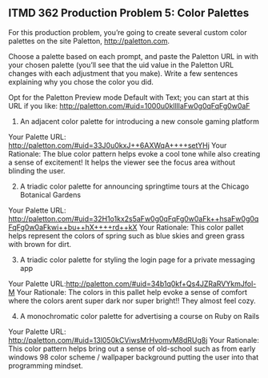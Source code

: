 ﻿## ITMD 362 Production Problem 5: Color Palettes

For this production problem, you’re going to create several custom color palettes on the site Paletton, http://paletton.com.

Choose a palette based on each prompt, and paste the Paletton URL in with your chosen palette (you’ll see that the uid value in the Paletton URL changes with each adjustment that you make). Write a few sentences explaining why you chose the color you did.

Opt for the Paletton Preview mode Default with Text; you can start at this URL if you like: http://paletton.com/#uid=1000u0kllllaFw0g0qFqFg0w0aF

1. An adjacent color palette for introducing a new console gaming platform

Your Palette URL: http://paletton.com/#uid=33J0u0kxJ++6AXWqA++++setYHj
Your Rationale: The blue color pattern helps evoke a cool tone while also creating a sense of excitement! It helps the viewer see the focus area without blinding the user.

2. A triadic color palette for announcing springtime tours at the Chicago Botanical Gardens

Your Palette URL: http://paletton.com/#uid=32H1o1kx2s5aFw0g0qFqFg0w0aFk++hsaFw0g0qFqFg0w0aFkwi++bu++hX++++rd++kX
Your Rationale: This color pallet helps represent the colors of spring such as blue skies and green grass with brown for dirt.

3. A triadic color palette for styling the login page for a private messaging app

Your Palette URL:http://paletton.com/#uid=34b1q0kf+Qs4JZRaRVYkmJfol-M
Your Rationale: The colors in this pallet help evoke a sense of comfort where the colors arent super dark nor super bright!! They almost feel cozy.

4. A monochromatic color palette for advertising a course on Ruby on Rails

Your Palette URL: http://paletton.com/#uid=13l050kCViwsMrHvomvM8dRUg8j
Your Rationale: This color pattern helps bring out a sense of old-school such as from early windows 98 color scheme / wallpaper background putting the user into that programming mindset.

